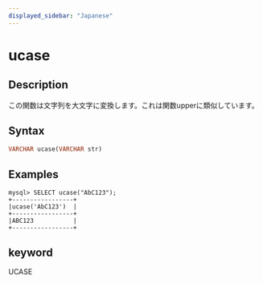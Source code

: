 ```yaml
---
displayed_sidebar: "Japanese"
---
```


# ucase

## Description

この関数は文字列を大文字に変換します。これは関数upperに類似しています。

## Syntax

```Haskell
VARCHAR ucase(VARCHAR str)
```

## Examples

```Plain Text
mysql> SELECT ucase("AbC123");
+-----------------+
|ucase('AbC123')  |
+-----------------+
|ABC123           |
+-----------------+
```

## keyword

UCASE